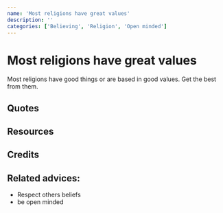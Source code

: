 ```yaml
---
name: 'Most religions have great values'
description: ''
categories: ['Believing', 'Religion', 'Open minded']
---
```

# Most religions have great values

Most religions have good things or are based in good values. Get the best from them.

## Quotes

## Resources

## Credits

## Related advices:

- Respect others beliefs
- be open minded

